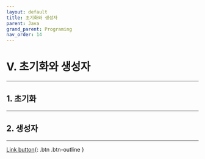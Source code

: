 ```yaml
---
layout: default
title: 초기화와 생성자
parent: Java
grand_parent: Programing
nav_order: 14
---
```


# V. 초기화와 생성자

---

## 1. 초기화

---

## 2. 생성자


---

[Link button](https://opentutorials.org/course/1223/5440){: .btn .btn-outline }

